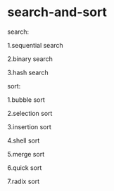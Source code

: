 # search-and-sort
search:

1.sequential search

2.binary search

3.hash search

sort:

1.bubble sort

2.selection sort

3.insertion sort

4.shell sort

5.merge sort

6.quick sort

7.radix sort
